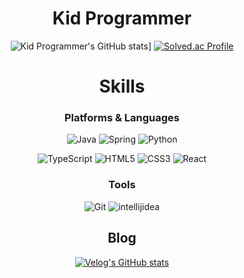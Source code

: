 <div align="center">
  
# Kid Programmer
  
![Kid Programmer's GitHub stats](https://github-readme-stats.vercel.app/api?username=Kidprogramer1039&show_icons=true&theme=radical)]
[![Solved.ac Profile](http://mazassumnida.wtf/api/v2/generate_badge?boj=kidprogrammer)](https://solved.ac/kidprogrammer/)
# Skills

### Platforms & Languages
![Java](https://img.shields.io/badge/Java-007396.svg?&style=for-the-badge&logo=Java&logoColor=white)
![Spring](https://img.shields.io/badge/Spring-6DB33F.svg?&style=for-the-badge&logo=Spring&logoColor=white)
![Python](https://img.shields.io/badge/Python-3776AB.svg?&style=for-the-badge&logo=Python&logoColor=white)

![TypeScript](https://img.shields.io/badge/TypeScript-3178C6.svg?&style=for-the-badge&logo=TypeScript&logoColor=white)
![HTML5](https://img.shields.io/badge/HTML5-E34F26.svg?&style=for-the-badge&logo=HTML5&logoColor=white)
![CSS3](https://img.shields.io/badge/CSS3-1572B6.svg?&style=for-the-badge&logo=CSS3&logoColor=white)
![React](https://img.shields.io/badge/react-61DAFB.svg?&style=for-the-badge&logo=react&logoColor=white)

### Tools
![Git](https://img.shields.io/badge/Git-F05032.svg?&style=for-the-badge&logo=Git&logoColor=white)
![intellijidea](https://img.shields.io/badge/Intellij%20Idea-000000.svg?&style=for-the-badge&logo=Intellij%20Idea&logoColor=white)

## Blog
[![Velog's GitHub stats](https://velog-readme-stats.vercel.app/api/badge?name=kid_programmer)](https://velog.io/@kid_programmer)
</div>

